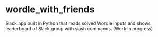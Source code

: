 # wordle_with_friends
Slack app built in Python that reads solved Wordle inputs and shows leaderboard of Slack group with slash commands. (Work in progress)

